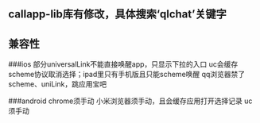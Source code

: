 ## callapp-lib库有修改，具体搜索‘qlchat’关键字


## 兼容性
###ios
部分universalLink不能直接唤醒app，只显示下拉的入口
uc会缓存scheme协议取消选择；ipad里只有手机版且只能scheme唤醒
qq浏览器禁了scheme、uniLink，跳应用宝吧

###android
chrome须手动
小米浏览器须手动，且会缓存应用打开选择记录
uc须手动